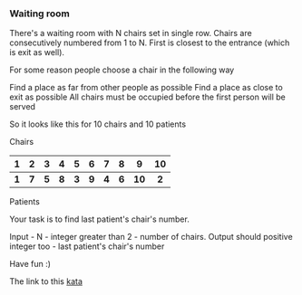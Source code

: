 ### Waiting room

There's a waiting room with N chairs set in single row. Chairs are consecutively numbered from 1 to N. First is closest to the entrance (which is exit as well).

For some reason people choose a chair in the following way

Find a place as far from other people as possible
Find a place as close to exit as possible
All chairs must be occupied before the first person will be served

So it looks like this for 10 chairs and 10 patients

Chairs    

 | 1 | 2 | 3 | 4 | 5 | 6 | 7 | 8 | 9 | 10 |  
 |:-:|:-:|:-:|:-:|:-:|:-:|:-:|:-:|:-:|:-:|  
 | **1** | **7** | **5** | **8** | **3** | **9** | **4** | **6** | **10** | **2** |  
 
Patients	 


Your task is to find last patient's chair's number.  

Input - N - integer greater than 2 - number of chairs. Output should positive integer too - last patient's chair's number

Have fun :)

The link to this [kata](https://www.codewars.com/kata/waiting-room/java)
